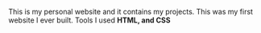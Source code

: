 This is my personal website and it contains my projects. 
This was my first website I ever built. 
Tools I used <B>HTML, and CSS<B>
